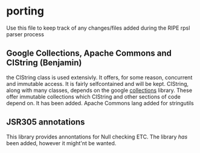 # porting
Use this file to keep track of any changes/files added during the RIPE rpsl parser process

## Google Collections, Apache Commons and CIString (Benjamin)
the CIString class is used extensivly. It offers, for some reason, concurrent and immutable access. It is fairly selfcontained and will be kept.
CIString, along with many classes, depends on the google [collections](https://code.google.com/p/guava-libraries/) library. These offer immutable collections which CIString and other sections of code depend on. It has been added.
Apache Commons lang added for stringutils

## JSR305 annotations
This library provides annontations for Null checking ETC. The library _has_ been added, however it might'nt be wanted.
